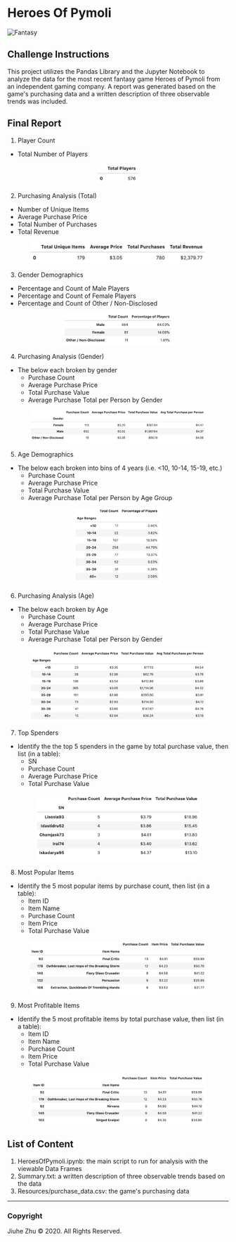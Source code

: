 # Heroes Of Pymoli
![Fantasy](https://i.dlpng.com/static/png/6983171_preview.png)

## Challenge Instructions
This project utilizes the Pandas Library and the Jupyter Notebook to analyze the data for the most recent fantasy game Heroes of Pymoli from an independent gaming company. A report was generated based on the game's purchasing data and a written description of three observable trends was included.

## Final Report
1. Player Count
- Total Number of Players
<p align="center">
  <img src="https://github.com/Jiuhe2020/pandas-challenge/blob/master/images/Total%20Players.png" height="20%" width="20%">
</p>
                                                                                                                         
2. Purchasing Analysis (Total)
- Number of Unique Items
- Average Purchase Price
- Total Number of Purchases
- Total Revenue
<p align="center">
  <img src="https://github.com/Jiuhe2020/pandas-challenge/blob/master/images/Summary%20Data%20Frame.png" height="80%" width="80%">
</p>

3. Gender Demographics
- Percentage and Count of Male Players
- Percentage and Count of Female Players
- Percentage and Count of Other / Non-Disclosed
<p align="center">
  <img src="https://github.com/Jiuhe2020/pandas-challenge/blob/master/images/Gender%20Demographics.png" height="50%" width="50%">
</p>

4. Purchasing Analysis (Gender)
- The below each broken by gender
  - Purchase Count
  - Average Purchase Price
  - Total Purchase Value
  - Average Purchase Total per Person by Gender
<p align="center">
  <img src="https://github.com/Jiuhe2020/pandas-challenge/blob/master/images/Purchasing%20Analysis%20by%20Gender.png" height="80%" width="80%">
</p>

5. Age Demographics
- The below each broken into bins of 4 years (i.e. <10, 10-14, 15-19, etc.)
  - Purchase Count
  - Average Purchase Price
  - Total Purchase Value
  - Average Purchase Total per Person by Age Group
<p align="center">
  <img src="https://github.com/Jiuhe2020/pandas-challenge/blob/master/images/Age%20Demographics.png" height="40%" width="40%">
</p>

6. Purchasing Analysis (Age)
- The below each broken by Age
  - Purchase Count
  - Average Purchase Price
  - Total Purchase Value
  - Average Purchase Total per Person by Gender
<p align="center">
  <img src="https://github.com/Jiuhe2020/pandas-challenge/blob/master/images/Purchasing%20Analysis%20by%20Age.png" height="80%" width="80%">
</p>

7. Top Spenders
- Identify the the top 5 spenders in the game by total purchase value, then list (in a table):
  - SN
  - Purchase Count
  - Average Purchase Price
  - Total Purchase Value
<p align="center">
  <img src="https://github.com/Jiuhe2020/pandas-challenge/blob/master/images/Top%20Spenders.png" height="75%" width="75%">
</p>

8. Most Popular Items
- Identify the 5 most popular items by purchase count, then list (in a table):
  - Item ID
  - Item Name
  - Purchase Count
  - Item Price
  - Total Purchase Value
<p align="center">
  <img src="https://github.com/Jiuhe2020/pandas-challenge/blob/master/images/Most%20Popular%20Items.png" height="80%" width="80%">
</p>

9. Most Profitable Items
- Identify the 5 most profitable items by total purchase value, then list (in a table):
  - Item ID
  - Item Name
  - Purchase Count
  - Item Price
  - Total Purchase Value
<p align="center">
  <img src="https://github.com/Jiuhe2020/pandas-challenge/blob/master/images/Most%20Profitable%20Items.png" height="80%" width="80%">
</p>

## List of Content
1. HeroesOfPymoli.ipynb: the main script to run for analysis with the viewable Data Frames
2. Summary.txt: a written description of three observable trends based on the data
3. Resources/purchase_data.csv: the game's purchasing data

---
### Copyright
Jiuhe Zhu © 2020. All Rights Reserved.
